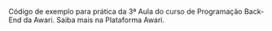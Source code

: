 Código de exemplo para prática da 3ª Aula do curso de Programação Back-End da Awari. Saiba mais na Plataforma Awari.